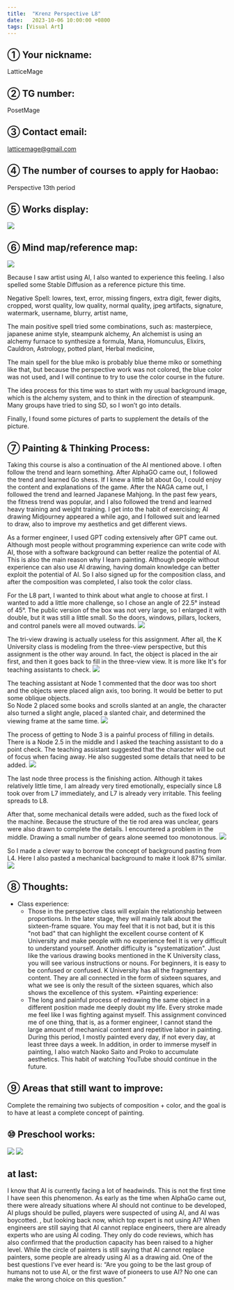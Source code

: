 ```yaml
---
title:  "Krenz Perspective L8"
date:   2023-10-06 10:00:00 +0800
tags: [Visual Art]
---
```


## ① Your nickname:
LatticeMage

## ② TG number:
PosetMage

## ③ Contact email:
latticemage@gmail.com

## ④ The number of courses to apply for Haobao: 
Perspective 13th period

## ⑤ Works display:
![](/images/krenz-pers/PerspectiveL8A.png)

## ⑥ Mind map/reference map:
![](/images/krenz-pers/ref.jpg)

Because I saw artist using AI, I also wanted to experience this feeling. I also spelled some Stable Diffusion as a reference picture this time.

Negative Spell: lowres, text, error, missing fingers, extra digit, fewer digits, cropped, worst quality, low quality, normal quality, jpeg artifacts, signature, watermark, username, blurry, artist name,

The main positive spell tried some combinations, such as: masterpiece, japanese anime style, steampunk alchemy, An alchemist is using an alchemy furnace to synthesize a formula, Mana, Homunculus, Elixirs, Cauldron, Astrology, potted plant, Herbal medicine,

The main spell for the blue miko is probably blue theme miko or something like that, but because the perspective work was not colored, the blue color was not used, and I will continue to try to use the color course in the future.

The idea process for this time was to start with my usual background image, which is the alchemy system, and to think in the direction of steampunk. Many groups have tried to sing SD, so I won’t go into details.

Finally, I found some pictures of parts to supplement the details of the picture.


## ⑦ Painting & Thinking Process:
Taking this course is also a continuation of the AI ​​mentioned above. I often follow the trend and learn something. After AlphaGO came out, I followed the trend and learned Go shess. If I knew a little bit about Go, I could enjoy the content and explanations of the game. After the NAGA came out, I followed the trend and learned Japanese Mahjong. In the past few years, the fitness trend was popular, and I also followed the trend and learned heavy training and weight training. I get into the habit of exercising; AI drawing Midjourney appeared a while ago, and I followed suit and learned to draw, also to improve my aesthetics and get different views.

As a former engineer, I used GPT coding extensively after GPT came out. Although most people without programming experience can write code with AI, those with a software background can better realize the potential of AI. This is also the main reason why I learn painting. Although people without experience can also use AI drawing, having domain knowledge can better exploit the potential of AI. So I also signed up for the composition class, and after the composition was completed, I also took the color class.

For the L8 part, I wanted to think about what angle to choose at first. I wanted to add a little more challenge, so I chose an angle of 22.5° instead of 45°. The public version of the box was not very large, so I enlarged it with double, but it was still a little small. So the doors, windows, pillars, lockers, and control panels were all moved outwards.
![](/images/krenz-pers/process00.png)


The tri-view drawing is actually useless for this assignment. After all, the K University class is modeling from the three-view perspective, but this assignment is the other way around. In fact, the object is placed in the air first, and then it goes back to fill in the three-view view. It is more like It's for teaching assistants to check.
![](/images/krenz-pers/process01.jpg)


The teaching assistant at Node 1 commented that the door was too short and the objects were placed align axis, too boring. It would be better to put some oblique objects.  
So Node 2 placed some books and scrolls slanted at an angle, the character also turned a slight angle, placed a slanted chair, and determined the viewing frame at the same time.
![](/images/krenz-pers/process02.png)

The process of getting to Node 3 is a painful process of filling in details. There is a Node 2.5 in the middle and I asked the teaching assistant to do a point check. The teaching assistant suggested that the character will be out of focus when facing away. He also suggested some details that need to be added.
![](/images/krenz-pers/process03.png)

The last node three process is the finishing action. Although it takes relatively little time, I am already very tired emotionally, especially since L8 took over from L7 immediately, and L7 is already very irritable. This feeling spreads to L8.

After that, some mechanical details were added, such as the fixed lock of the machine. Because the structure of the tie rod area was unclear, gears were also drawn to complete the details. I encountered a problem in the middle. Drawing a small number of gears alone seemed too monotonous.
![](/images/krenz-pers/process04.png)

So I made a clever way to borrow the concept of background pasting from L4. Here I also pasted a mechanical background to make it look 87% similar.
![](/images/krenz-pers/process05.png)



## ⑧ Thoughts:
* Class experience:
   * Those in the perspective class will explain the relationship between proportions. In the later stage, they will mainly talk about the sixteen-frame square. You may feel that it is not bad, but it is this "not bad" that can highlight the excellent course content of K University and make people with no experience feel It is very difficult to understand yourself.
   Another difficulty is "systematization". Just like the various drawing books mentioned in the K University class, you will see various instructions or nouns. For beginners, it is easy to be confused or confused. K University has all the fragmentary content. They are all connected in the form of sixteen squares, and what we see is only the result of the sixteen squares, which also shows the excellence of this system.
*Painting experience:
   * The long and painful process of redrawing the same object in a different position made me deeply doubt my life. Every stroke made me feel like I was fighting against myself.
   This assignment convinced me of one thing, that is, as a former engineer, I cannot stand the large amount of mechanical content and repetitive labor in painting.
   During this period, I mostly painted every day, if not every day, at least three days a week. In addition, in order to immerse myself in painting, I also watch Naoko Saito and Proko to accumulate aesthetics. This habit of watching YouTube should continue in the future.

## ⑨ Areas that still want to improve:
Complete the remaining two subjects of composition + color, and the goal is to have at least a complete concept of painting.


## ⑩ Preschool works:
![](/images/krenz-pers/origin1.jpg)
![](/images/krenz-pers/origin2.jpg)


## at last:
I know that AI is currently facing a lot of headwinds. This is not the first time I have seen this phenomenon. As early as the time when AlphaGo came out, there were already situations where AI should not continue to be developed, AI plugs should be pulled, players were suspected of using AI, and AI was boycotted. , but looking back now, which top expert is not using AI?
When engineers are still saying that AI cannot replace engineers, there are already experts who are using AI coding. They only do code reviews, which has also confirmed that the production capacity has been raised to a higher level.
While the circle of painters is still saying that AI cannot replace painters, some people are already using AI as a drawing aid.
One of the best questions I’ve ever heard is: “Are you going to be the last group of humans not to use AI, or the first wave of pioneers to use AI? No one can make the wrong choice on this question.”